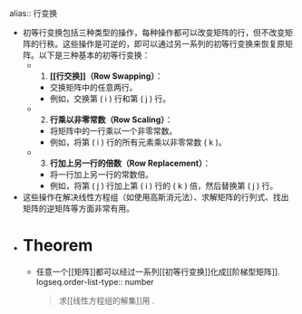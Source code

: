 alias:: 行变换

- 初等行变换包括三种类型的操作，每种操作都可以改变矩阵的行，但不改变矩阵的行秩。这些操作是可逆的，即可以通过另一系列的初等行变换来恢复原矩阵。以下是三种基本的初等行变换：
	- 1. **[[行交换]]（Row Swapping）**：
		- 交换矩阵中的任意两行。
		- 例如，交换第 \( i \) 行和第 \( j \) 行。
	- 2. **行乘以非零常数（Row Scaling）**：
		- 将矩阵中的一行乘以一个非零常数。
		- 例如，将第 \( i \) 行的所有元素乘以非零常数 \( k \)。
	- 3. **行加上另一行的倍数（Row Replacement）**：
		- 将一行加上另一行的常数倍。
		- 例如，将第 \( j \) 行加上第 \( i \) 行的 \( k \) 倍，然后替换第 \( j \) 行。
- 这些操作在解决线性方程组（如使用高斯消元法）、求解矩阵的行列式、找出矩阵的逆矩阵等方面非常有用。
- # Theorem
	- 任意一个[[矩阵]]都可以经过一系列[[初等行变换]]化成[[阶梯型矩阵]].
	  logseq.order-list-type:: number
	  >求[[线性方程组的解集]]用 .